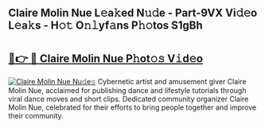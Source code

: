 ## Claire Molin Nue L𝚎a𝚔ed N𝚞𝚍e - Part-9VX Vi𝚍𝚎o L𝚎a𝚔s - H𝚘𝚝 O𝚗𝚕yf𝚊ns P𝚑𝚘tos S1gBh

# <h2><a href="http://kfbvhr.oniu.top/?m=Claire+Molin+Nue">🔗👉 🔴 Claire Molin Nue P𝚑ot𝚘𝚜 V𝚒d𝚎o</a></h2>

[![Claire Molin Nue Nu𝚍e𝚜](https://i.imgur.com/0qMVB7G.gif)](http://kfbvhr.oniu.top/?m=Claire+Molin+Nue)
Cybernetic artist and amusement giver Claire Molin Nue, acclaimed for publishing dance and lifestyle tutorials through viral dance moves and short clips. Dedicated community organizer Claire Molin Nue, celebrated for their efforts to bring people together and improve their community.  

